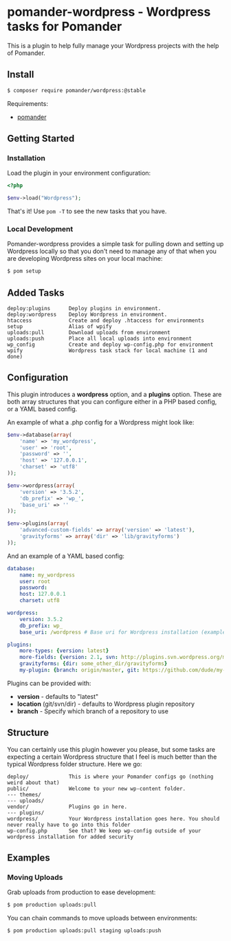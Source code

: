 pomander-wordpress - Wordpress tasks for Pomander
=================================================

This is a plugin to help fully manage your Wordpress projects
with the help of Pomander.

Install
-------

```bash
$ composer require pomander/wordpress:@stable
```

Requirements:

- [pomander](https://github.com/tamagokun/pomander)

Getting Started
---------------

### Installation

Load the plugin in your environment configuration:

```php
<?php

$env->load("Wordpress");

```

That's it! Use `pom -T` to see the new tasks that you have.

### Local Development

Pomander-wordpress provides a simple task for pulling down and setting up Wordpress locally so that you don't need to manage any of that when you are developing Wordpress sites on your local machine:

```bash
$ pom setup
```

Added Tasks
-----

```
deploy:plugins      Deploy plugins in environment.
deploy:wordpress    Deploy Wordpress in environment.
htaccess            Create and deploy .htaccess for environments
setup               Alias of wpify
uploads:pull        Download uploads from environment
uploads:push        Place all local uploads into environment
wp_config           Create and deploy wp-config.php for environment
wpify               Wordpress task stack for local machine (1 and done)
```

Configuration
------------

This plugin introduces a __wordpress__ option, and a __plugins__ option. These are both array structures that you can configure either in a PHP based config, or a YAML based config.

An example of what a .php config for a Wordpress might look like:

```php
$env->database(array(
	'name' => 'my_wordpress',
	'user' => 'root',
	'password' => '',
	'host' => '127.0.0.1',
	'charset' => 'utf8'
));

$env->wordpress(array(
	'version' => '3.5.2',
	'db_prefix' => 'wp_',
	'base_uri' => ''
));

$env->plugins(array(
	'advanced-custom-fields' => array('version' => 'latest'),
	'gravityforms' => array('dir' => 'lib/gravityforms')
));
```

And an example of a YAML based config:

```yaml
database:
	name: my_wordpress
	user: root
	password:
	host: 127.0.0.1
	charset: utf8

wordpress:
	version: 3.5.2
	db_prefix: wp_
	base_uri: /wordpress # Base uri for Wordpress installation (example: dev.local/wordpress)

plugins:
	more-types: {version: latest}
	more-fields: {version: 2.1, svn: http://plugins.svn.wordpress.org/more-fields}
	gravityforms: {dir: some_other_dir/gravityforms}
	my-plugin: {branch: origin/master, git: https://github.com/dude/my-plugin.git}
```

Plugins can be provided with:

 * __version__ - defaults to "latest"
 * __location__ (git/svn/dir) - defaults to Wordpress plugin repository
 * __branch__ - Specify which branch of a repository to use

Structure
---------

You can certainly use this plugin however you please, but some tasks are
expecting a certain Wordpress structure that I feel is much better than
the typical Wordpress folder structure. Here we go:

```
deploy/             This is where your Pomander configs go (nothing weird about that)
public/             Welcome to your new wp-content folder.
--- themes/
--- uploads/
vendor/             Plugins go in here.
--- plugins/
wordpress/          Your Wordpress installation goes here. You should never really have to go into this folder
wp-config.php       See that? We keep wp-config outside of your wordpress installation for added security
```

Examples
--------

### Moving Uploads

Grab uploads from production to ease development:

```bash
$ pom production uploads:pull
```

You can chain commands to move uploads between environments:

```bash
$ pom production uploads:pull staging uploads:push
```
